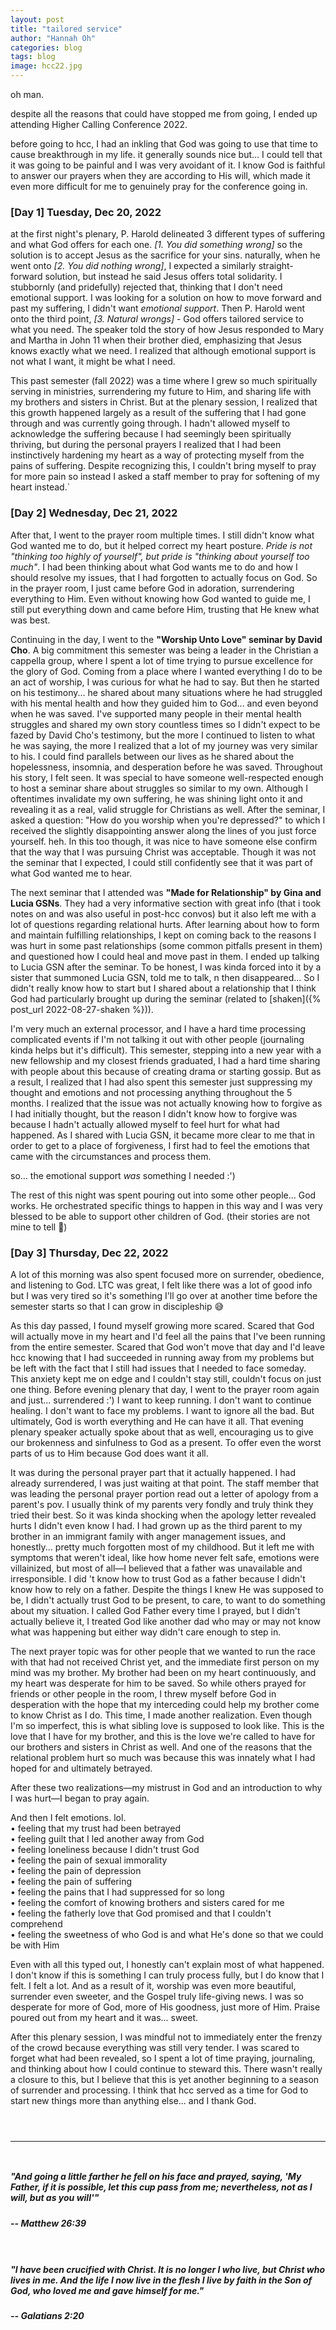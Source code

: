 ```yaml
---
layout: post
title: "tailored service"
author: "Hannah Oh"
categories: blog
tags: blog
image: hcc22.jpg
---
```


oh man.

despite all the reasons that could have stopped me from going, I ended up
attending Higher Calling Conference 2022.

before going to hcc, I had an inkling that God was going to use that time to
cause breakthrough in my life.  it generally sounds nice but... I could tell
that it was going to be painful and I was very avoidant of it. I know God is
faithful to answer our prayers when they are according to His will, which made
it even more difficult for me to genuinely pray for the conference going in.

### [Day 1] Tuesday, Dec 20, 2022

at the first night's plenary, P. Harold delineated 3 different types of
suffering and what God offers for each one. *[1. You did something wrong]* so
the solution is to accept Jesus as the sacrifice for your sins. naturally,
when he went onto *[2. You did nothing wrong]*, I expected a similarly
straight-forward solution, but instead he said Jesus offers total solidarity.
I stubbornly (and pridefully) rejected that, thinking that I don't need
emotional support. I was looking for a solution on how to move forward and
past my suffering, I didn't want *emotional support*. Then P. Harold went onto
the third point, *[3. Natural wrongs]* - God offers tailored service to what you
need. The speaker told the story of how Jesus responded to Mary and Martha in
John 11 when their brother died, emphasizing that Jesus knows exactly what we
need. I realized that although emotional support is not what I want, it might be
what I need.

This past semester (fall 2022) was a time where I grew so much spiritually
serving in ministries, surrendering my future to Him, and sharing life with my
brothers and sisters in Christ. But at the plenary session, I realized that this
growth happened largely as a result of the suffering that I had gone through and
was currently going through. I hadn't allowed myself to acknowledge the
suffering because I had seemingly been spiritually thriving, but during the
personal prayers I realized that I had been instinctively hardening my heart
as a way of protecting myself from the pains of suffering. Despite recognizing
this, I couldn't bring myself to pray for more pain so instead I asked a staff
member to pray for softening of my heart instead.`

### [Day 2] Wednesday, Dec 21, 2022

After that, I went to the prayer room multiple times. I still didn't know what
God wanted me to do, but it helped correct my heart posture. *Pride is not
"thinking too highly of yourself", but pride is "thinking about yourself too
much"*. I had been thinking about what God wants me to do and how I should
resolve my issues, that I had forgotten to actually focus on God. So in the
prayer room, I just came before God in adoration, surrendering everything to
Him. Even without knowing how God wanted to guide me, I still put everything
down and came before Him, trusting that He knew what was best.

Continuing in the day, I went to the **"Worship Unto Love" seminar by David
Cho**. A big commitment this semester was being a leader in the Christian a
cappella group, where I spent a lot of time trying to pursue excellence for the
glory of God. Coming from a place where I wanted everything I do to be an act
of worship, I was curious for what he had to say. But then he started on his
testimony... he shared about many situations where he had struggled with his
mental health and how they guided him to God... and even beyond when he was
saved. I've supported many people in their mental health struggles and shared
my own story countless times so I didn't expect to be fazed by David Cho's
testimony, but the more I continued to listen to what he was saying, the more
I realized that a lot of my journey was very similar to his. I could find
parallels between our lives as he shared about the hopelessness, insomnia, and
desperation before he was saved. Throughout his story, I felt seen. It was
special to have someone well-respected enough to host a seminar share about
struggles so similar to my own. Although I oftentimes invalidate my own
suffering, he was shining light onto it and revealing it as a real, valid
struggle for Christians as well. After the seminar, I asked a question: "How do
you worship when you're depressed?" to which I received the slightly
disappointing answer along the lines of you just force yourself. heh. In this
too though, it was nice to have someone else confirm that the way that I was
pursuing Christ was acceptable. Though it was not the seminar that I expected,
I could still confidently see that it was part of what God wanted me to hear.

The next seminar that I attended was **"Made for Relationship" by Gina and Lucia
GSNs**. They had a very informative section with great info (that i took notes
on and was also useful in post-hcc convos) but it also left me with a lot of
questions regarding relational hurts. After learning about how to form and
maintain fulfilling relationships, I kept on coming back to the reasons I was
hurt in some past relationships (some common pitfalls present in them) and
questioned how I could heal and move past in them. I ended up talking to Lucia
GSN after the seminar. To be honest, I was kinda forced into it by a sister that
summoned Lucia GSN, told me to talk, n then disappeared... So I didn't really
know how to start but I shared about a relationship that I think God had
particularly brought up during the seminar (related to [shaken]({% post_url
2022-08-27-shaken %})).

I'm very much an external processor, and I have a hard time processing
complicated events if I'm not talking it out with other people (journaling
kinda helps but it's difficult). This semester, stepping into a new year with
a new fellowship and my closest friends graduated, I had a hard time sharing
with people about this because of creating drama or starting gossip. But as a
result, I realized that I had also spent this semester just suppressing my
thought and emotions and not processing anything throughout the 5 months. I
realized that the issue was not actually knowing how to forgive as I had
initially thought, but the reason I didn't know how to forgive was because I
hadn't actually allowed myself to feel hurt for what had happened. As I
shared with Lucia GSN, it became more clear to me that in order to get to a
place of forgiveness, I first had to feel the emotions that came with the
circumstances and process them.

so... the emotional support *was* something I needed :')

The rest of this night was spent pouring out into some other people... God
works. He orchestrated specific things to happen in this way and I was very
blessed to be able to support other children of God. (their stories are not
mine to tell 🥰)

### [Day 3] Thursday, Dec 22, 2022

A lot of this morning was also spent focused more on surrender, obedience,
and listening to God. LTC was great, I felt like there was a lot of good info
but I was very tired so it's something I'll go over at another time before
the semester starts so that I can grow in discipleship 😅

As this day passed, I found myself growing more scared. Scared that God will
actually move in my heart and I'd feel all the pains that I've been running
from the entire semester. Scared that God won't move that day and I'd leave
hcc knowing that I had succeeded in running away from my problems but be left
with the fact that I still had issues that I needed to face someday. This
anxiety kept me on edge and I couldn't stay still, couldn't focus on just one
thing. Before evening plenary that day, I went to the prayer room again and
just... surrendered :') I want to keep running. I don't want to continue
healing. I don't want to face my problems. I want to ignore all the bad. But
ultimately, God is worth everything and He can have it all. That evening
plenary speaker actually spoke about that as well, encouraging us to give our
brokenness and sinfulness to God as a present. To offer even the worst parts
of us to Him because God does want it all.

It was during the personal prayer part that it actually happened. I had
already surrendered, I was just waiting at that point. The staff member that
was leading the personal prayer portion read out a letter of apology from a
parent's pov. I usually think of my parents very fondly and truly think they
tried their best. So it was kinda shocking when the apology letter revealed
hurts I didn't even know I had. I had grown up as the third parent to my
brother in an immigrant family with anger management issues, and honestly...
pretty much forgotten most of my childhood. But it left me with symptoms that
weren't ideal, like how home never felt safe, emotions were villainized, but
most of all—I believed that a father was unavailable and irresponsible. I did
't know how to trust God as a father because I didn't know how to rely on a
father. Despite the things I knew He was supposed to be, I didn't actually
trust God to be present, to care, to want to do something about my situation.
I called God Father every time I prayed, but I didn't actually believe it, I
treated God like another dad who may or may not know what was happening but
either way didn't care enough to step in.

The next prayer topic was for other people that we wanted to run the race
with that had not received Christ yet, and the immediate first person on my
mind was my brother. My brother had been on my heart continuously, and my
heart was desperate for him to be saved. So while others prayed for friends
or other people in the room, I threw myself before God in desperation with
the hope that my interceding could help my brother come to know Christ as I do.
This time, I made another realization. Even though I'm so imperfect, this
is what sibling love is supposed to look like. This is the love that I have
for my brother, and this is the love we're called to have for our brothers
and sisters in Christ as well. And one of the reasons that the relational
problem hurt so much was because this was innately what I had hoped for and
ultimately betrayed.

After these two realizations—my mistrust in God and an introduction to why I
was hurt—I began to pray again.

And then I felt emotions. lol.\
• feeling that my trust had been betrayed\
• feeling guilt that I led another away from God\
• feeling loneliness because I didn't trust God\
• feeling the pain of sexual immorality\
• feeling the pain of depression\
• feeling the pain of suffering\
• feeling the pains that I had suppressed for so long\
• feeling the comfort of knowing brothers and sisters cared for me\
• feeling the fatherly love that God promised and that I couldn't comprehend\
• feeling the sweetness of who God is and what He's done so that we could be 
with Him

Even with all this typed out, I honestly can't explain most of what happened.
I don't know if this is something I can truly process fully, but I do know
that I felt. I felt a lot. And as a result of it, worship was even more
beautiful, surrender even sweeter, and the Gospel truly life-giving news. I
was so desperate for more of God, more of His goodness, just more of Him.
Praise poured out from my heart and it was... sweet.

After this plenary session, I was mindful not to immediately enter the frenzy
of the crowd because everything was still very tender. I was scared to forget
what had been revealed, so I spent a lot of time praying, journaling, and
thinking about how I could continue to steward this. There wasn't really a
closure to this, but I believe that this is yet another beginning to a season
of surrender and processing. I think that hcc served as a time for God to
start new things more than anything else... and I thank God.

` `  
` `  

---

` `  

##### "And going a little farther he fell on his face and prayed, saying, 'My Father, if it is possible, let this cup pass from me; nevertheless, not as I will, but as you will'" 
##### -- Matthew 26:39
` `  

##### "I have been crucified with Christ. It is no longer I who live, but Christ who lives in me. And the life I now live in the flesh I live by faith in the Son of God, who loved me and gave himself for me." 
##### -- Galatians 2:20
